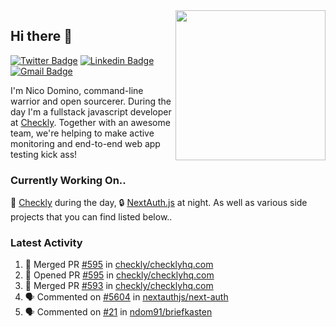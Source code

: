 <img align="right" src="https://user-images.githubusercontent.com/7415984/172472491-91b16eac-fa22-4ecf-92df-d687139fd1f9.gif" width="240" />

## Hi there 👋

[![Twitter Badge](https://img.shields.io/badge/-@ndom91-1ca0f1?style=flat-square&labelColor=1ca0f1&logo=twitter&logoColor=white&link=https://twitter.com/ndom91)](https://twitter.com/ndom91) [![Linkedin Badge](https://img.shields.io/badge/-ndom91-blue?style=flat-square&logo=Linkedin&logoColor=white&link=https://www.linkedin.com/in/ndom91/)](https://www.linkedin.com/in/ndom91/) [![Gmail Badge](https://img.shields.io/badge/-yo@ndo.dev-c14438?style=flat-square&logo=mail.ru&logoColor=white&link=mailto:yo@ndo.dev)](mailto:yo@ndo.dev)

I'm Nico Domino, command-line warrior and open sourcerer. During the day I'm a fullstack javascript developer at [Checkly](https://checklyhq.com). Together with an awesome team, we're helping to make active monitoring and end-to-end web app testing kick ass!

### Currently Working On..

🦝 [Checkly](https://checklyhq.com) during the day, 🔒 [NextAuth.js](https://github.com/nextauthjs/next-auth) at night. As well as various side projects that you can find listed below..

<!--START_SECTION_PROFILE_VIEWS:readme-info-->
<!--END_SECTION_PROFILE_VIEWS:readme-info-->

<!--START_SECTION_DAILY_COMMIT:readme-info-->
<!--END_SECTION_DAILY_COMMIT:readme-info-->

<!--START_SECTION_WEEKLY_COMMIT:readme-info-->
<!--END_SECTION_WEEKLY_COMMIT:readme-info-->

### Latest Activity

<!--START_SECTION:activity-->
1. 🎉 Merged PR [#595](https://github.com/checkly/checklyhq.com/pull/595) in [checkly/checklyhq.com](https://github.com/checkly/checklyhq.com)
2. 💪 Opened PR [#595](https://github.com/checkly/checklyhq.com/pull/595) in [checkly/checklyhq.com](https://github.com/checkly/checklyhq.com)
3. 🎉 Merged PR [#593](https://github.com/checkly/checklyhq.com/pull/593) in [checkly/checklyhq.com](https://github.com/checkly/checklyhq.com)
4. 🗣 Commented on [#5604](https://github.com/nextauthjs/next-auth/issues/5604) in [nextauthjs/next-auth](https://github.com/nextauthjs/next-auth)
5. 🗣 Commented on [#21](https://github.com/ndom91/briefkasten/issues/21) in [ndom91/briefkasten](https://github.com/ndom91/briefkasten)
<!--END_SECTION:activity-->
